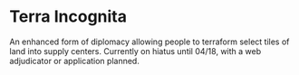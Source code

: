 # Terra Incognita

An enhanced form of diplomacy allowing people to terraform select tiles of land into supply centers. Currently on hiatus until 04/18, with a web adjudicator or application planned.
